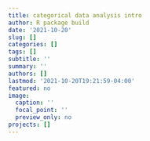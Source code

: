 ```yaml
---
title: categorical data analysis intro
author: R package build
date: '2021-10-20'
slug: []
categories: []
tags: []
subtitle: ''
summary: ''
authors: []
lastmod: '2021-10-20T19:21:59-04:00'
featured: no
image:
  caption: ''
  focal_point: ''
  preview_only: no
projects: []
---
```

